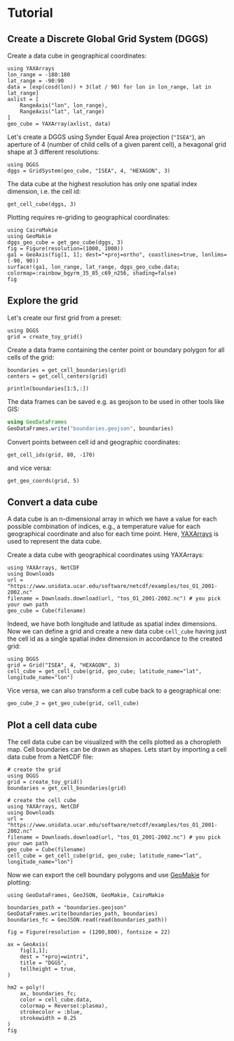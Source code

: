 # Tutorial

## Create a Discrete Global Grid System (DGGS)

Create a data cube in geographical coordinates:

```@example dggs
using YAXArrays
lon_range = -180:180
lat_range = -90:90
data = [exp(cosd(lon)) + 3(lat / 90) for lon in lon_range, lat in lat_range]
axlist = [
    RangeAxis("lon", lon_range),
    RangeAxis("lat", lat_range)
]
geo_cube = YAXArray(axlist, data)
```

Let's create a DGGS using Synder Equal Area projection (`"ISEA"`), an aperture of 4 (number of child cells of a given parent cell), a hexagonal grid shape at 3 different resolutions:

```@example dggs
using DGGS
dggs = GridSystem(geo_cube, "ISEA", 4, "HEXAGON", 3)
```

The data cube at the highest resolution has only one spatial index dimension, i.e. the cell id:

```@example dggs
get_cell_cube(dggs, 3)
```

Plotting requires re-griding to geographical coordinates:

```@example dggs
using CairoMakie
using GeoMakie
dggs_geo_cube = get_geo_cube(dggs, 3)
fig = Figure(resolution=(1000, 1000))
ga1 = GeoAxis(fig[1, 1]; dest="+proj=ortho", coastlines=true, lonlims=(-90, 90))
surface!(ga1, lon_range, lat_range, dggs_geo_cube.data; colormap=:rainbow_bgyrm_35_85_c69_n256, shading=false)
fig
```

## Explore the grid

Let's create our first grid from a preset:

```@example 1
using DGGS
grid = create_toy_grid()
```

Create a data frame containing the center point or boundary polygon for all cells of the grid:

```@example 1
boundaries = get_cell_boundaries(grid)
centers = get_cell_centers(grid)

println(boundaries[1:5,:])
```

The data frames can be saved e.g. as geojson to be used in other tools like GIS:

```julia
using GeoDataFrames
GeoDataFrames.write("boundaries.geojson", boundaries)
```

Convert points between cell id and geographic coordinates:

```@example 1
get_cell_ids(grid, 80, -170)
```

and vice versa:

```@example 1
get_geo_coords(grid, 5)
```

## Convert a data cube

A data cube is an n-dimensional array in which we have a value for each possible combination of indices, e.g., a temperature value for each geographical coordinate and also for each time point.
Here, [YAXArrays](https://juliadatacubes.github.io/YAXArrays.jl/dev/) is used to represent the data cube.

Create a data cube with geographical coordinates using YAXArrays:

```@example 2
using YAXArrays, NetCDF
using Downloads
url = "https://www.unidata.ucar.edu/software/netcdf/examples/tos_O1_2001-2002.nc"
filename = Downloads.download(url, "tos_O1_2001-2002.nc") # you pick your own path
geo_cube = Cube(filename)
```

Indeed, we have both longitude and latitude as spatial index dimensions.
Now we can define a grid and create a new data cube `cell_cube` having just the cell id as a single spatial index dimension in accordance to the created grid:

```@example 2
using DGGS
grid = Grid("ISEA", 4, "HEXAGON", 3)
cell_cube = get_cell_cube(grid, geo_cube; latitude_name="lat", longitude_name="lon")
```

Vice versa, we can also transform a cell cube back to a geographical one:

```@example 2
geo_cube_2 = get_geo_cube(grid, cell_cube)
```

## Plot a cell data cube

The cell data cube can be visualized with the cells plotted as a choropleth map.
Cell boundaries can be drawn as shapes.
Lets start by importing a cell data cube from a NetCDF file:

```@example 3
# create the grid
using DGGS
grid = create_toy_grid()
boundaries = get_cell_boundaries(grid)

# create the cell cube
using YAXArrays, NetCDF
using Downloads
url = "https://www.unidata.ucar.edu/software/netcdf/examples/tos_O1_2001-2002.nc"
filename = Downloads.download(url, "tos_O1_2001-2002.nc") # you pick your own path
geo_cube = Cube(filename)
cell_cube = get_cell_cube(grid, geo_cube; latitude_name="lat", longitude_name="lon")
```

Now we can export the cell boundary polygons and use [GeoMakie](https://geo.makie.org/stable/) for plotting:

```@example 3
using GeoDataFrames, GeoJSON, GeoMakie, CairoMakie

boundaries_path = "boundaries.geojson"
GeoDataFrames.write(boundaries_path, boundaries)
boundaries_fc = GeoJSON.read(read(boundaries_path))

fig = Figure(resolution = (1200,800), fontsize = 22)

ax = GeoAxis(
    fig[1,1];
    dest = "+proj=wintri",
    title = "DGGS",
    tellheight = true,
)

hm2 = poly!(
    ax, boundaries_fc;
    color = cell_cube.data,
    colormap = Reverse(:plasma),
    strokecolor = :blue,
    strokewidth = 0.25
)
fig
```